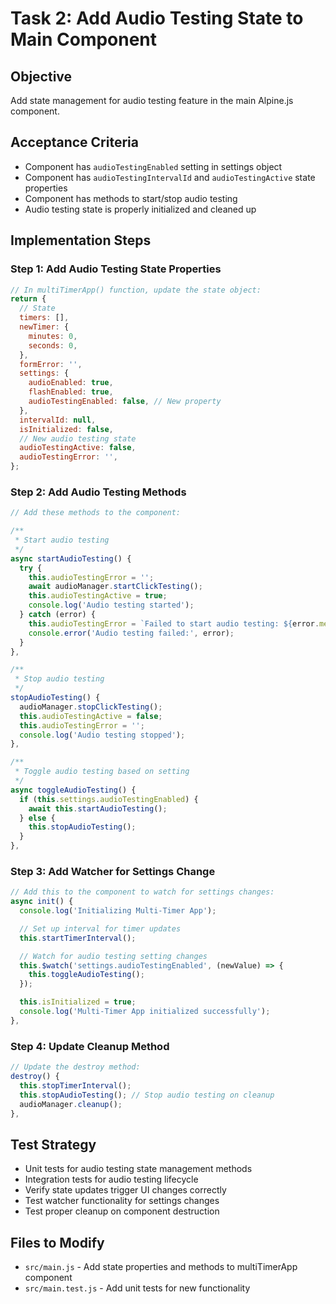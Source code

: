 # Task 2: Add Audio Testing State to Main Component

## Objective

Add state management for audio testing feature in the main Alpine.js component.

## Acceptance Criteria

- Component has `audioTestingEnabled` setting in settings object
- Component has `audioTestingIntervalId` and `audioTestingActive` state properties
- Component has methods to start/stop audio testing
- Audio testing state is properly initialized and cleaned up

## Implementation Steps

### Step 1: Add Audio Testing State Properties

```javascript
// In multiTimerApp() function, update the state object:
return {
  // State
  timers: [],
  newTimer: {
    minutes: 0,
    seconds: 0,
  },
  formError: '',
  settings: {
    audioEnabled: true,
    flashEnabled: true,
    audioTestingEnabled: false, // New property
  },
  intervalId: null,
  isInitialized: false,
  // New audio testing state
  audioTestingActive: false,
  audioTestingError: '',
};
```

### Step 2: Add Audio Testing Methods

```javascript
// Add these methods to the component:

/**
 * Start audio testing
 */
async startAudioTesting() {
  try {
    this.audioTestingError = '';
    await audioManager.startClickTesting();
    this.audioTestingActive = true;
    console.log('Audio testing started');
  } catch (error) {
    this.audioTestingError = `Failed to start audio testing: ${error.message}`;
    console.error('Audio testing failed:', error);
  }
},

/**
 * Stop audio testing
 */
stopAudioTesting() {
  audioManager.stopClickTesting();
  this.audioTestingActive = false;
  this.audioTestingError = '';
  console.log('Audio testing stopped');
},

/**
 * Toggle audio testing based on setting
 */
async toggleAudioTesting() {
  if (this.settings.audioTestingEnabled) {
    await this.startAudioTesting();
  } else {
    this.stopAudioTesting();
  }
},
```

### Step 3: Add Watcher for Settings Change

```javascript
// Add this to the component to watch for settings changes:
async init() {
  console.log('Initializing Multi-Timer App');

  // Set up interval for timer updates
  this.startTimerInterval();

  // Watch for audio testing setting changes
  this.$watch('settings.audioTestingEnabled', (newValue) => {
    this.toggleAudioTesting();
  });

  this.isInitialized = true;
  console.log('Multi-Timer App initialized successfully');
},
```

### Step 4: Update Cleanup Method

```javascript
// Update the destroy method:
destroy() {
  this.stopTimerInterval();
  this.stopAudioTesting(); // Stop audio testing on cleanup
  audioManager.cleanup();
},
```

## Test Strategy

- Unit tests for audio testing state management methods
- Integration tests for audio testing lifecycle
- Verify state updates trigger UI changes correctly
- Test watcher functionality for settings changes
- Test proper cleanup on component destruction

## Files to Modify

- `src/main.js` - Add state properties and methods to multiTimerApp component
- `src/main.test.js` - Add unit tests for new functionality
